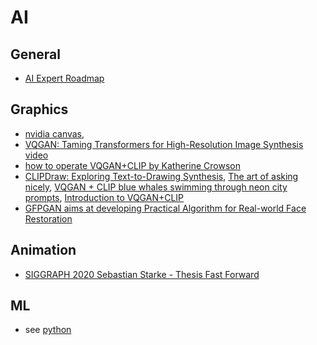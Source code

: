 # AI

## General
* [AI Expert Roadmap](https://github.com/AMAI-GmbH/AI-Expert-Roadmap)

## Graphics
* [nvidia canvas](https://www.nvidia.com/en-us/studio/canvas/), [](https://80.lv/articles/nvidia-s-canvas-app-can-turn-doodles-into-realistic-landscapes/)
* [VQGAN: Taming Transformers for High-Resolution Image Synthesis](https://twitter.com/ak92501/status/1406405687257747462?s=09) [video](https://www.youtube.com/watch?v=-wDSDtIAyWQ)
* [how to operate VQGAN+CLIP by Katherine Crowson](https://docs.google.com/document/d/1Lu7XPRKlNhBQjcKr8k8qRzUzbBW7kzxb5Vu72GMRn2E/edit)
* [CLIPDraw: Exploring Text-to-Drawing Synthesis](https://kvfrans.com/clipdraw-exploring-text-to-drawing-synthesis/), [The art of asking nicely](https://www.aiweirdness.com/the-art-of-asking-nicely/amp/), [VQGAN + CLIP blue whales swimming through neon city prompts](https://twitter.com/ak92501/status/1413360535685435396), [Introduction to VQGAN+CLIP](https://sourceful.us/doc/935/introduction-to-vqganclip)
* [GFPGAN aims at developing Practical Algorithm for Real-world Face Restoration](https://github.com/TencentARC/GFPGAN)

## Animation
* [SIGGRAPH 2020 Sebastian Starke - Thesis Fast Forward](https://www.youtube.com/watch?v=wNqpSk4FhSw)

## ML
- see [python](https://github.com/masayume/DigitalGarden/tree/main/engineering-code/python)



